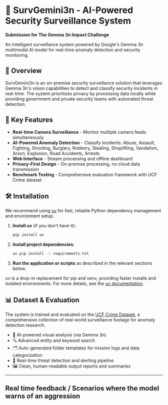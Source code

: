 # 🚨 SurvGemini3n - AI-Powered Security Surveillance System

**Submission for The Gemma 3n Impact Challenge**

An intelligent surveillance system powered by Google's Gemma 3n multimodal AI model for real-time anomaly detection and security monitoring.

## 🎯 Overview

SurvGemini3n is an on-premise security surveillance solution that leverages Gemma 3n's vision capabilities to detect and classify security incidents in real-time. The system prioritizes privacy by processing data locally while providing government and private security teams with automated threat detection.

## 🚀 Key Features

* **Real-time Camera Surveillance** - Monitor multiple camera feeds simultaneously
* **AI-Powered Anomaly Detection** - Classify incidents: Abuse, Assault, Fighting, Shooting, Burglary, Robbery, Stealing, Shoplifting, Vandalism, Arson, Explosion, Road Accidents, Arrests
* **Web Interface** - Stream processing and offline dashboard
* **Privacy-First Design** - On-premise processing, no cloud data transmission
* **Benchmark Testing** - Comprehensive evaluation framework with UCF Crime dataset

## 🛠 Installation

We recommend using [uv](https://github.com/astral-sh/uv) for fast, reliable Python dependency management and environment setup.

1. **Install uv** (if you don't have it):
   ```bash
   pip install uv
   ```

2. **Install project dependencies**:
   ```bash
   uv pip install -r requirements.txt
   ```

3. **Run the application or scripts** as described in the relevant sections below.

*uv* is a drop-in replacement for pip and venv, providing faster installs and isolated environments. For more details, see the [uv documentation](https://github.com/astral-sh/uv).



## 📊 Dataset & Evaluation

The system is trained and evaluated on the [UCF Crime Dataset](https://www.crcv.ucf.edu/projects/real-world/), a comprehensive collection of real-world surveillance footage for anomaly detection research.

- 🎯 AI-powered visual analysis (via Gemma 3n)
- 🔍 Advanced entity and keyword search
- 🗂️ Auto-generated folder templates for mission logs and data categorization
- 🧠 Real-time threat detection and alerting pipeline
- 🖼️ Clean, human-readable output reports and summaries

---



## Real time feedback / Scenarios where the model warns of an aggression